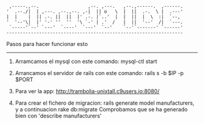 
     ,-----.,--.                  ,--. ,---.   ,--.,------.  ,------.
    '  .--./|  | ,---. ,--.,--. ,-|  || o   \  |  ||  .-.  \ |  .---'
    |  |    |  || .-. ||  ||  |' .-. |`..'  |  |  ||  |  \  :|  `--, 
    '  '--'\|  |' '-' ''  ''  '\ `-' | .'  /   |  ||  '--'  /|  `---.
     `-----'`--' `---'  `----'  `---'  `--'    `--'`-------' `------'
    ----------------------------------------------------------------- 

Pasos para hacer funcionar esto
_________________________________


1) Arramcamos el mysql con este comando: mysql-ctl start

2) Arrancamos el servidor de rails con este comando: rails s -b $IP -p $PORT

3) Para ver la app: http://trambolia-unixtall.c9users.io:8080/

4) Para crear el fichero de migracion: rails generate model manufacturers, y a continuacion rake db:migrate
Comprobamos que se ha generado bien con 'describe manufacturers'


